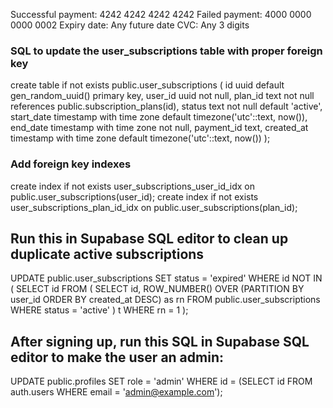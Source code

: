 Successful payment: 4242 4242 4242 4242
Failed payment: 4000 0000 0000 0002
Expiry date: Any future date
CVC: Any 3 digits

###  SQL to update the user_subscriptions table with proper foreign key

create table if not exists public.user_subscriptions (
  id uuid default gen_random_uuid() primary key,
  user_id uuid not null,
  plan_id text not null references public.subscription_plans(id),
  status text not null default 'active',
  start_date timestamp with time zone default timezone('utc'::text, now()),
  end_date timestamp with time zone not null,
  payment_id text,
  created_at timestamp with time zone default timezone('utc'::text, now())
);

###  Add foreign key indexes
create index if not exists user_subscriptions_user_id_idx on public.user_subscriptions(user_id);
create index if not exists user_subscriptions_plan_id_idx on public.user_subscriptions(plan_id);


## Run this in Supabase SQL editor to clean up duplicate active subscriptions
UPDATE public.user_subscriptions 
SET status = 'expired'
WHERE id NOT IN (
  SELECT id
  FROM (
    SELECT id,
           ROW_NUMBER() OVER (PARTITION BY user_id ORDER BY created_at DESC) as rn
    FROM public.user_subscriptions
    WHERE status = 'active'
  ) t
  WHERE rn = 1
);


## After signing up, run this SQL in Supabase SQL editor to make the user an admin:

UPDATE public.profiles 
SET role = 'admin' 
WHERE id = (SELECT id FROM auth.users WHERE email = 'admin@example.com');